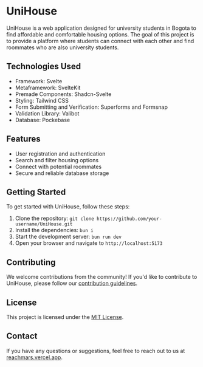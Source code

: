# UniHouse

UniHouse is a web application designed for university students in Bogota to find affordable and comfortable housing options. The goal of this project is to provide a platform where students can connect with each other and find roommates who are also university students.

## Technologies Used

- Framework: Svelte
- Metaframework: SvelteKit
- Premade Components: Shadcn-Svelte
- Styling: Tailwind CSS
- Form Submitting and Verification: Superforms and Formsnap
- Validation Library: Valibot
- Database: Pockebase

## Features

- User registration and authentication
- Search and filter housing options
- Connect with potential roommates
- Secure and reliable database storage

## Getting Started

To get started with UniHouse, follow these steps:

1. Clone the repository: `git clone https://github.com/your-username/UniHouse.git`
2. Install the dependencies: `bun i`
3. Start the development server: `bun run dev`
4. Open your browser and navigate to `http://localhost:5173`

## Contributing

We welcome contributions from the community! If you'd like to contribute to UniHouse, please follow our [contribution guidelines](CONTRIBUTING.md).

## License

This project is licensed under the [MIT License](LICENSE).

## Contact

If you have any questions or suggestions, feel free to reach out to us at [reachmars.vercel.app](https://reachmars.vercel.app).

